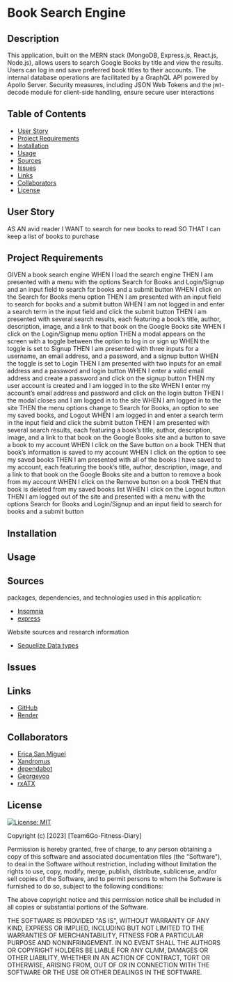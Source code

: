 # Book Search Engine

## Description

This application, built on the MERN stack (MongoDB, Express.js, React.js, Node.js), allows users to search Google Books by title and view the results. Users can log in and save preferred book titles to their accounts. The internal database operations are facilitated by a GraphQL API powered by Apollo Server. Security measures, including JSON Web Tokens and the jwt-decode module for client-side handling, ensure secure user interactions

## Table of Contents
* [User Story](#user-story)
* [Project Requirements](#project-requirements)
* [Installation](#installation)
* [Usage](#usage)
* [Sources](#sources)
* [Issues](#issues)
* [Links](#links)
* [Collaborators](#collaborators)
* [License](#license)

## User Story
AS AN avid reader
I WANT to search for new books to read
SO THAT I can keep a list of books to purchase


## Project Requirements
GIVEN a book search engine
WHEN I load the search engine
THEN I am presented with a menu with the options Search for Books and Login/Signup and an input field to search for books and a submit button
WHEN I click on the Search for Books menu option
THEN I am presented with an input field to search for books and a submit button
WHEN I am not logged in and enter a search term in the input field and click the submit button
THEN I am presented with several search results, each featuring a book’s title, author, description, image, and a link to that book on the Google Books site
WHEN I click on the Login/Signup menu option
THEN a modal appears on the screen with a toggle between the option to log in or sign up
WHEN the toggle is set to Signup
THEN I am presented with three inputs for a username, an email address, and a password, and a signup button
WHEN the toggle is set to Login
THEN I am presented with two inputs for an email address and a password and login button
WHEN I enter a valid email address and create a password and click on the signup button
THEN my user account is created and I am logged in to the site
WHEN I enter my account’s email address and password and click on the login button
THEN I the modal closes and I am logged in to the site
WHEN I am logged in to the site
THEN the menu options change to Search for Books, an option to see my saved books, and Logout
WHEN I am logged in and enter a search term in the input field and click the submit button
THEN I am presented with several search results, each featuring a book’s title, author, description, image, and a link to that book on the Google Books site and a button to save a book to my account
WHEN I click on the Save button on a book
THEN that book’s information is saved to my account
WHEN I click on the option to see my saved books
THEN I am presented with all of the books I have saved to my account, each featuring the book’s title, author, description, image, and a link to that book on the Google Books site and a button to remove a book from my account
WHEN I click on the Remove button on a book
THEN that book is deleted from my saved books list
WHEN I click on the Logout button
THEN I am logged out of the site and presented with a menu with the options Search for Books and Login/Signup and an input field to search for books and a submit button  

## Installation

## Usage


## Sources
packages, dependencies, and technologies used in this application:

* [Insomnia](https://docs.insomnia.rest/)
* [express](https://expressjs.com/)


Website sources and research information 
- [Sequelize Data types](https://sequelize.org/docs/v7/models/data-types/)


## Issues

## Links

- [GitHub](https://github.com/erica-210/Mern-Library-Engine)
- [Render]()

## Collaborators

* [Erica San Miguel](https://github.com/erica-210)
* [Xandromus](https://github.com/Xandromus)
* [dependabot](https://docs.github.com/en/code-security/dependabot/dependabot-security-updates/configuring-dependabot-security-updates)
* [Georgeyoo](https://github.com/Georgeyoo)
* [rxATX](https://github.com/rxtATX)

## License
[![License: MIT](https://img.shields.io/badge/License-MIT-yellow.svg)](https://opensource.org/licenses/MIT)

Copyright (c) [2023] [Team6Go-Fitness-Diary]

Permission is hereby granted, free of charge, to any person obtaining a copy
of this software and associated documentation files (the "Software"), to deal
in the Software without restriction, including without limitation the rights
to use, copy, modify, merge, publish, distribute, sublicense, and/or sell
copies of the Software, and to permit persons to whom the Software is
furnished to do so, subject to the following conditions:

The above copyright notice and this permission notice shall be included in all
copies or substantial portions of the Software.

THE SOFTWARE IS PROVIDED "AS IS", WITHOUT WARRANTY OF ANY KIND, EXPRESS OR
IMPLIED, INCLUDING BUT NOT LIMITED TO THE WARRANTIES OF MERCHANTABILITY,
FITNESS FOR A PARTICULAR PURPOSE AND NONINFRINGEMENT. IN NO EVENT SHALL THE
AUTHORS OR COPYRIGHT HOLDERS BE LIABLE FOR ANY CLAIM, DAMAGES OR OTHER
LIABILITY, WHETHER IN AN ACTION OF CONTRACT, TORT OR OTHERWISE, ARISING FROM,
OUT OF OR IN CONNECTION WITH THE SOFTWARE OR THE USE OR OTHER DEALINGS IN THE
SOFTWARE.